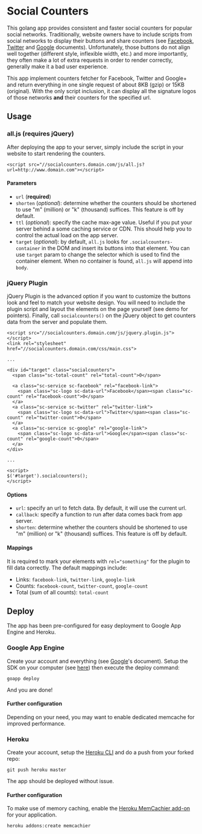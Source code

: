 # Social Counters
This golang app provides consistent and faster social counters for popular social networks.
Traditionally, website owners have to include scripts from social networks to display their buttons
and share counters (see [Facebook](https://developers.facebook.com/docs/plugins/share-button),
[Twitter](https://about.twitter.com/resources/buttons) and [Google](https://developers.google.com/+/web/share/) documents).
Unfortunately, those buttons do not align well together (different style, inflexible width, etc.) and more importantly,
they often make a lot of extra requests in order to render correctly, generally make it a bad user experience.

This app implement counters fetcher for Facebook, Twitter and Google+ and return everything in one single request 
of about 8KB (gzip) or 15KB (original). With the only script inclusion, it can display all the signature logos of
those networks **and** their counters for the specified url.

## Usage

### all.js (requires jQuery)
After deploying the app to your server, simply include the script in your website to start rendering the counters.

````
<script src="//socialcounters.domain.com/js/all.js?url=http://www.domain.com"></script>
````

#### Parameters

 * `url` (**required**)
 * `shorten` (_optional_): determine whether the counters should be shortened to use "m" (million) or "k" (thousand) suffices.
 This feature is off by default.
 * `ttl` (_optional_): specify the cache max-age value. Useful if you put your server behind a some caching service or CDN.
 This should help you to control the actual load on the app server.
 * `target` (_optional_): by default, `all.js` looks for `.socialcounters-container` in the DOM and insert its buttons
 into that element. You can use `target` param to change the selector which is used to find the container element.
 When no container is found, `all.js` will append into `body`.

### jQuery Plugin
jQuery Plugin is the advanced option if you want to customize the buttons look and feel to match your website design.
You will need to include the plugin script and layout the elements on the page yourself (see demo for pointers).
Finally, call `socialcounters()` on the jQuery object to get counters data from the server and populate them.

````
<script src="//socialcounters.domain.com/js/jquery.plugin.js"></script>
<link rel="stylesheet" href="//socialcounters.domain.com/css/main.css">

...

<div id="target" class="socialcounters">
  <span class="sc-total-count" rel="total-count">0</span>

  <a class="sc-service sc-facebook" rel="facebook-link">
    <span class="sc-logo sc-data-url">Facebook</span><span class="sc-count" rel="facebook-count">0</span>
  </a>
  <a class="sc-service sc-twitter" rel="twitter-link">
    <span class="sc-logo sc-data-url">Twitter</span><span class="sc-count" rel="twitter-count">0</span>
  </a>
  <a class="sc-service sc-google" rel="google-link">
    <span class="sc-logo sc-data-url">Google</span><span class="sc-count" rel="google-count">0</span>
  </a>
</div>

...

<script>
$('#target').socialcounters();
</script>
````

#### Options

 * `url`: specify an url to fetch data. By default, it will use the current url.
 * `callback`: specify a function to run after data comes back from app server.
 * `shorten`: determine whether the counters should be shortened to use "m" (million) or "k" (thousand) suffices.
 This feature is off by default.

#### Mappings

It is required to mark your elements with `rel="something"` for the plugin to fill data correctly. The default mappings include:

 * Links: `facebook-link`, `twitter-link`, `google-link`
 * Counts: `facebook-count`, `twitter-count`, `google-count`
 * Total (sum of all counts): `total-count`

## Deploy

The app has been pre-configured for easy deployment to Google App Engine and Heroku.

### Google App Engine

Create your account and everything (see [Google](https://cloud.google.com/appengine/docs/go/gettingstarted/uploading)'s
document). Setup the SDK on your computer (see [here](https://cloud.google.com/appengine/docs/go/gettingstarted/devenvironment))
then execute the deploy command:

````
goapp deploy
````

And you are done!

#### Further configuration

Depending on your need, you may want to enable dedicated memcache for improved performance.

### Heroku

Create your account, setup the [Heroku CLI](https://devcenter.heroku.com/articles/heroku-command) and do a push from your
forked repo:

````
git push heroku master
````

The app should be deployed without issue.

#### Further configuration

To make use of memory caching, enable the [Heroku MemCachier add-on](https://devcenter.heroku.com/articles/memcachier) for your application.

````
heroku addons:create memcachier
````
